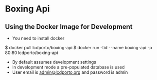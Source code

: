 # Boxing Api #

## Using the Docker Image for Development ##

* You need to install docker

$ docker pull lcdporto/boxing-api
$ docker run -tid --name boxing-api -p 80:80 lcdporto/boxing-api

* By default assumes development settings
* In development mode a pre-populated database is used
* User email is admin@lcdporto.org and password is admin

